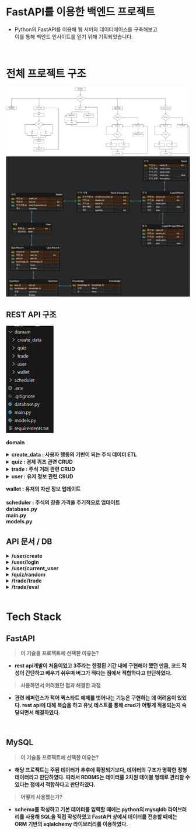 # FastAPI를 이용한 백엔드 프로젝트

- Python의 FastAPI를 이용해 웹 서버와 데이터베이스를 구축해보고 <br>
이를 통해 백엔드 인사이트를 얻기 위해 기획되었습니다. 

<br>

# 전체 프로젝트 구조

<img src='./img/flow.jpg' >
<img src='./img/aa.png'>

<br>

## REST API 구조

<img src='./img/Untitled.png'>

<br>

<b>domain<b>
<details>
  <summary><b>create_data : 사용자 행동의 기반이 되는 주식 데이터 ETL</b></summary>

  <img src='./img/1.png'>

  - data : MySQL에 적재하기 전 Raw Data
  - create_schema.py : MySQL에 생성할 테이블 스키마 정보
  - insert_data.py : 정제된 데이터를 스키마에 맞춰 적재
  - stock_daily_price.py : 수집하고자 하는 기업의 종목코드를 리스트로 만들고 시작일과 종료일을 입력하여 해당 기간 동안의 일봉 데이터 수집
  - stock_price_now.py : 수집하고자 하는 기업의 종목 코드를 리스트로 만들고, 수집 시점의 현재가를 시간데이터와 함께 수집
  - top50_information.py : 한국투자증권 API와 DART openAPI를 이용, 코스피와 코스닥 시가총액 상위 25개씩 총 50개 기업의 재무정보 수집

</details>

<details>
  <summary><b>quiz : 경제 퀴즈 관련 CRUD</b></summary>
  
  <img src='./img/2.png'>

  - quiz_crud.py : 입력한 숫자에 해당하는 난이도의 문제를 무작위로 1개 출력
  - quiz_router.py : 무작위로 출력된 문제를 풀었을 때, 로그인한 유저의 cash가 증가하고 틀렸을 때에는 문제의 힌트가 출력

</details>

<details>
  <summary><b>trade : 주식 거래 관련 CRUD</b></summary>
  
  <img src='./img/3.png'>

  - trade_crud.py
    - buy_stock : 기업코드와 수량을 입력했을 때 유저의 cash 잔액이 충분하다면 금액과 수량을 각각 wallet과 portfolio 테이블에 반영
    - sell_stock : 기업코드와 수량을 입력했을 때 유저의 portfolio에 있는 주식 수량이 충분하다면 금액과 수량을 각각 wallet과 portfolio 테이블에 반영
    - eval_stock : 함수를 실행한 당시의 현재가를 기준으로 유저의 portfolio 테이블에 있는 모든 주식의 가치를 계산하여 wallet 테이블에 반영
  - trade_router.py : 주식을 거래할 때마다 총 주식 평가액을 재계산하여 반영

</details>

<details>
  <summary><b>user : 유저 정보 관련 CRUD</b></summary>
  
  <img src='./img/4.png'>

  - user_crud.py : 유저가 입력한 정보로 회원가입 및 관련 db 생성
  - user_router.py : 로그인, 로그아웃, 현재 유저 정보 출력
  - user_schema.py : validator를 이용해 유효성 검사 진행

</details>

wallet : 유저의 자산 정보 업데이트 <br>
<br>
scheduler : 주식의 장중 가격을 주기적으로 업데이트 <br>
database.py <br>
main.py <br>
models.py

## API 문서 / DB

<details>
  <summary><b>/user/create</b></summary>
  
  <img src='./img/api1.png'>
  <br>

  - ID, 비밀번호, 이름, 이메일을 입력 받아 유효성 검사를 진행

  <img src='./img/api2.png'>
  <img src='./img/api3.png'>
  <img src='./img/api4.png'>
  <br>

  - 가입이 완료되면 DB에 유저정보/자산/포트폴리오 테이블이 생성,
  비밀번호는 암호화되어 유저정보에 저장되고 쿠키에 접속 정보 저장

</details>

<details>
  <summary><b>/user/login</b></summary>
  
  <img src='./img/api5.png'>
  <br>

  - ID와 비밀번호를 입력하면 DB와 대조하여 로그인 진행 로그인에 성공하면 jwt 토큰값 반환

</details>

<details>
  <summary><b>/user/current_user</b></summary>
  
  <img src='./img/api6.png'>
  <br>

  - 쿠키에 저장된 유저정보와 토큰값을 반환

</details>

<details>
  <summary><b>/quiz/random</b></summary>
  
  <img src='./img/api7.png'>
  <img src='./img/api8.png'>
  <img src='./img/api9.png'>
  <img src='./img/api10.png'>
  <br>

  - 선택한 난이도에 해당하는 숫자와 답을 입력하면 정답일 경우 로그인한 유저의 자산에 cash 추가, 오답일 경우 문제의 힌트 출력

</details>

<details>
  <summary><b>/trade/trade</b></summary>
  
  <img src='./img/api11.png'>
  <img src='./img/api12.png'>
  <img src='./img/api13.png'>
  <img src='./img/api14.png'>
  <br>

  - 거래하고자 하는 주식의 코드 / 수량 / buy, sell을 입력했을때 자산에 cash가 충분하다면 거래가 진행되고 포트폴리오와 거래 원장에 반영

</details>

<details>
  <summary><b>/trade/eval</b></summary>
  
  <img src='./img/api15.png'>
  <br>

  - 현재 접속한 유저의 총 주식평가액을 출력

</details>

<br>

# Tech Stack

## FastAPI

> 이 기술을 프로젝트에 선택한 이유는?
> 
- rest api개발이 처음이었고 3주라는 한정된 기간 내에 구현해야 했던 만큼, 코드 작성이 간단하고 배우기 쉬우며 버그가 적다는 점에서 적합하다고 판단하였다.

> 사용하면서 어려웠던 점과 해결한 과정
> 
- 관련 레퍼런스가 적어 퀵스타트 예제를 벗어나는 기능은 구현하는 데 어려움이 있었다. rest api에 대해 복습을 하고 유닛 테스트를 통해 crud가 어떻게 적용되는지 숙달되면서 해결하였다.

<br>

## MySQL

> 이 기술을 프로젝트에 선택한 이유는?
> 
- 해당 프로젝트는 주된 데이터가 추후에 확장되기보다, 데이터의 구조가 명확한 정형 데이터라고 판단하였다. 따라서 RDBMS는 데이터를 2차원 테이블 형태로 관리할 수 있다는 점에서 적합하다고 판단하였다.

> 어떻게 사용했는가?
> 
- schema를 작성하고 기본 데이터를 입력할 때에는 python의 mysqldb 라이브러리를 사용해 SQL을 직접 작성하였고 FastAPI 상에서 데이터를 전송할 때에는 ORM 기반의 sqlalchemy 라이브러리를 이용하였다.